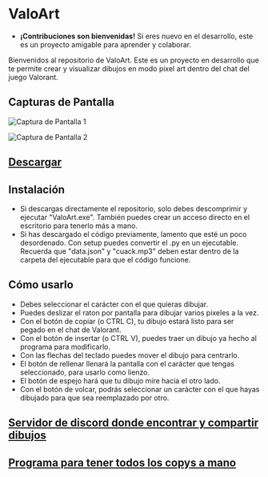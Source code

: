 # ValoArt
- **¡Contribuciones son bienvenidas!** Si eres nuevo en el desarrollo, este es un proyecto amigable para aprender y colaborar.

Bienvenidos al repositorio de ValoArt. Este es un proyecto en desarrollo que te permite crear y visualizar dibujos en modo pixel art dentro del chat del juego Valorant.


## Capturas de Pantalla

![Captura de Pantalla 1](https://github.com/VxwxV-SAN/ValoArt/assets/143349085/62caff3e-836a-4842-88d2-6f6062f5146c)

![Captura de Pantalla 2](https://github.com/VxwxV-SAN/ValoArt/assets/143349085/257e16fc-79e2-427d-b01c-52befc19ce29)

## [Descargar](https://github.com/VxwxV-SAN/ValoArt/releases/download/1%2C0/ValoArt.zip)

## Instalación 
- Si descargas directamente el repositorio, solo debes descomprimir y ejecutar "ValoArt.exe". También puedes crear un acceso directo en el escritorio para tenerlo más a mano.
- Si has descargado el código previamente, lamento que esté un poco desordenado. Con setup puedes convertir el  .py en un ejecutable. Recuerda que "data.json" y "cuack.mp3" deben estar dentro de la carpeta del ejecutable para que el código funcione.

## Cómo usarlo
- Debes seleccionar el carácter con el que quieras dibujar.
- Puedes deslizar el raton por pantalla para dibujar varios pixeles a la vez.
- Con el botón de copiar (o CTRL C), tu dibujo estará listo para ser pegado en el chat de Valorant.
- Con el botón de insertar (o CTRL V), puedes traer un dibujo ya hecho al programa para modificarlo.
- Con las flechas del teclado puedes mover el dibujo para centrarlo.
- El botón de rellenar llenará la pantalla con el carácter que tengas seleccionado, para usarlo como lienzo.
- El botón de espejo hará que tu dibujo mire hacia el otro lado.
- Con el botón de volcar, podrás seleccionar un carácter con el que hayas dibujado para que sea reemplazado por otro.

## [Servidor de discord donde encontrar y compartir dibujos](https://discord.gg/7xmvZYebeu) 

## [Programa para tener todos los copys a mano](https://github.com/VxwxV-SAN/ValoArt-Copys)
